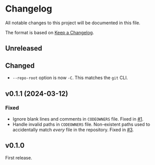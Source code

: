 # Changelog

All notable changes to this project will be documented in this file.

The format is based on [Keep a Changelog](https://keepachangelog.com/en/1.0.0/).

## Unreleased

## Changed

- `--repo-root` option is now `-C`.
  This matches the `git` CLI.

## v0.1.1 (2024-03-12)

### Fixed

- Ignore blank lines and comments in `CODEOWNERS` file.
  Fixed in [#1](https://github.com/samueljsb/codeowners-diff/pull/1).
- Handle invalid paths in `CODEOWNERS` file.
  Non-existent paths used to accidentally match *every* file in the repository.
  Fixed in [#3](https://github.com/samueljsb/codeowners-diff/pull/3).

## v0.1.0

First release.
